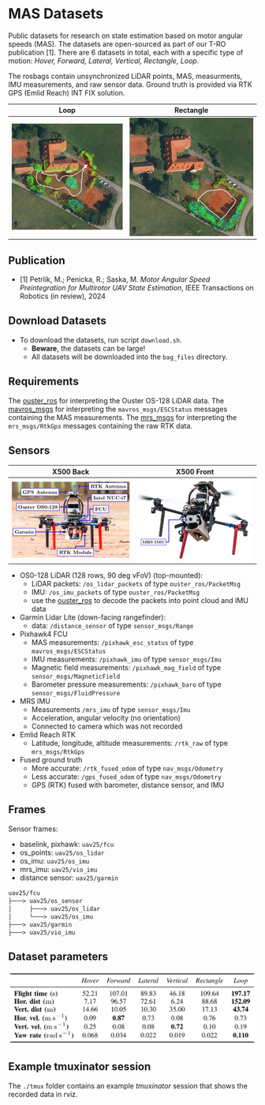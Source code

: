 # MAS Datasets

Public datasets for research on state estimation based on motor angular speeds (MAS).
The datasets are open-sourced as part of our T-RO publication [1].
There are 6 datasets in total, each with a specific type of motion: *Hover, Forward, Lateral, Vertical, Rectangle, Loop*.

The rosbags contain unsynchronized LiDAR points, MAS, measurments, IMU measurements, and raw sensor data. 
Ground truth is provided via RTK GPS (Emlid Reach) INT FIX solution.

| Loop                   | Rectangle                   |
| ---                    | ---                         |
| ![](.fig/map_loop.png) | ![](.fig/map_rectangle.png) |

## Publication

- [1] Petrlik, M.; Penicka, R.; Saska, M. *Motor Angular Speed Preintegration for Multirotor UAV State Estimation*, IEEE Transactions on Robotics (in review), 2024

## Download Datasets

- To download the datasets, run script `download.sh`.
  - **Beware**, the datasets can be large!
  - All datasets will be downloaded into the `bag_files` directory.

## Requirements

The [ouster_ros](https://github.com/ctu-mrs/ouster/) for interpreting the Ouster OS-128 LiDAR data.
The [mavros_msgs](https://github.com/mavlink/mavros) for interpreting the `mavros_msgs/ESCStatus` messages containing the MAS measurements.
The [mrs_msgs](https://github.com/ctu-mrs/mrs_msgs) for interpreting the `mrs_msgs/RtkGps` messages containing the raw RTK data.

## Sensors
| X500 Back               | X500 Front               |
| ---                     | ---                      |
| ![](.fig/x500_back.png) | ![](.fig/x500_front.png) |

- OS0-128 LiDAR (128 rows, 90 deg vFoV) (top-mounted):
  - LiDAR packets: `/os_lidar_packets` of type `ouster_ros/PacketMsg`
  - IMU: `/os_imu_packets` of type `ouster_ros/PacketMsg`
  - use the [ouster_ros](https://github.com/ctu-mrs/ouster/) to decode the packets into point cloud and IMU data
- Garmin Lidar Lite (down-facing rangefinder):
  - data: `/distance_sensor` of type `sensor_msgs/Range`
- Pixhawk4 FCU
  - MAS measurements: `/pixhawk_esc_status` of type `mavros_msgs/ESCStatus`
  - IMU measurements: `/pixhawk_imu` of type `sensor_msgs/Imu`
  - Magnetic field measurements: `/pixhawk_mag_field` of type `sensor_msgs/MagneticField`
  - Barometer pressure measurements: `/pixhawk_baro` of type `sensor_msgs/FluidPressure`
- MRS IMU 
  - Measurements `/mrs_imu` of type `sensor_msgs/Imu`
  - Acceleration, angular velocity (no orientation)
  - Connected to camera which was not recorded
- Emlid Reach RTK
  - Latitude, longitude, altitude measurements: `/rtk_raw` of type `mrs_msgs/RtkGps`
- Fused ground truth
  - More accurate: `/rtk_fused_odom` of type `nav_msgs/Odometry`
  - Less accurate: `/gps_fused_odom` of type `nav_msgs/Odometry`
  - GPS (RTK) fused with barometer, distance sensor, and IMU
   
## Frames

Sensor frames:
- baselink, pixhawk: `uav25/fcu`
- os_points: `uav25/os_lidar`
- os_imu: `uav25/os_imu`
- mrs_imu: `uav25/vio_imu`
- distance sensor: `uav25/garmin`

```
uav25/fcu
├───> uav25/os_sensor
│     ├───> uav25/os_lidar
│     └───> uav25/os_imu
├───> uav25/garmin
├───> uav25/vio_imu
```

## Dataset parameters

![](.fig/dataset_params.png)

## Example tmuxinator session

The `./tmux` folder contains an example _tmuxinator_ session that shows the recorded data in rviz.
